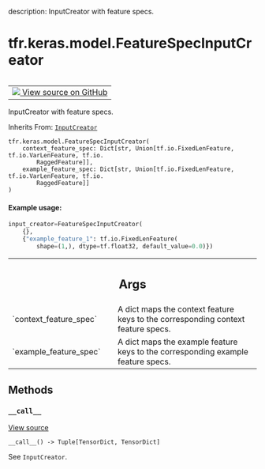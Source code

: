 description: InputCreator with feature specs.

<div itemscope itemtype="http://developers.google.com/ReferenceObject">
<meta itemprop="name" content="tfr.keras.model.FeatureSpecInputCreator" />
<meta itemprop="path" content="Stable" />
<meta itemprop="property" content="__call__"/>
<meta itemprop="property" content="__init__"/>
</div>

# tfr.keras.model.FeatureSpecInputCreator

<!-- Insert buttons and diff -->

<table class="tfo-notebook-buttons tfo-api nocontent" align="left">
<td>
  <a target="_blank" href="https://github.com/tensorflow/ranking/tree/master/tensorflow_ranking/python/keras/model.py#L386-L454">
    <img src="https://www.tensorflow.org/images/GitHub-Mark-32px.png" />
    View source on GitHub
  </a>
</td>
</table>

InputCreator with feature specs.

Inherits From: [`InputCreator`](../../../tfr/keras/model/InputCreator.md)

<pre class="devsite-click-to-copy prettyprint lang-py tfo-signature-link">
<code>tfr.keras.model.FeatureSpecInputCreator(
    context_feature_spec: Dict[str, Union[tf.io.FixedLenFeature, tf.io.VarLenFeature, tf.io.
        RaggedFeature]],
    example_feature_spec: Dict[str, Union[tf.io.FixedLenFeature, tf.io.VarLenFeature, tf.io.
        RaggedFeature]]
)
</code></pre>

<!-- Placeholder for "Used in" -->

#### Example usage:

```python
input_creator=FeatureSpecInputCreator(
    {},
    {"example_feature_1": tf.io.FixedLenFeature(
        shape=(1,), dtype=tf.float32, default_value=0.0)})
```

<!-- Tabular view -->

 <table class="responsive fixed orange">
<colgroup><col width="214px"><col></colgroup>
<tr><th colspan="2"><h2 class="add-link">Args</h2></th></tr>

<tr>
<td>
`context_feature_spec`
</td>
<td>
A dict maps the context feature keys to the
corresponding context feature specs.
</td>
</tr><tr>
<td>
`example_feature_spec`
</td>
<td>
A dict maps the example feature keys to the
corresponding example feature specs.
</td>
</tr>
</table>

## Methods

<h3 id="__call__"><code>__call__</code></h3>

<a target="_blank" href="https://github.com/tensorflow/ranking/tree/master/tensorflow_ranking/python/keras/model.py#L419-L454">View
source</a>

<pre class="devsite-click-to-copy prettyprint lang-py tfo-signature-link">
<code>__call__() -> Tuple[TensorDict, TensorDict]
</code></pre>

See `InputCreator`.
